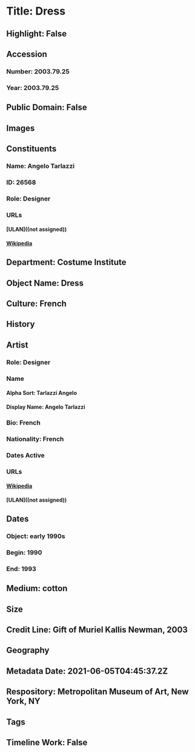 # Title: Dress
## Highlight: False
## Accession
### Number: 2003.79.25
### Year: 2003.79.25
## Public Domain: False
## Images
## Constituents
### Name: Angelo Tarlazzi
### ID: 26568
### Role: Designer
### URLs
#### [ULAN]((not assigned))
#### [Wikipedia](https://www.wikidata.org/wiki/Q48773800)
## Department: Costume Institute
## Object Name: Dress
## Culture: French
## History
## Artist
### Role: Designer
### Name
#### Alpha Sort: Tarlazzi Angelo
#### Display Name: Angelo Tarlazzi
### Bio: French
### Nationality: French
### Dates Active
### URLs
#### [Wikipedia](https://www.wikidata.org/wiki/Q48773800)
#### [ULAN]((not assigned))
## Dates
### Object: early 1990s
### Begin: 1990
### End: 1993
## Medium: cotton
## Size
## Credit Line: Gift of Muriel Kallis Newman, 2003
## Geography
## Metadata Date: 2021-06-05T04:45:37.2Z
## Respository: Metropolitan Museum of Art, New York, NY
## Tags
## Timeline Work: False